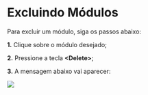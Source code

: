# Excluindo Módulos

Para excluir um módulo, siga os passos abaixo:

**1.** Clique sobre o módulo desejado;

**2.** Pressione a tecla **&lt;Delete&gt;**;

**3.** A mensagem abaixo vai aparecer:

![](http://www.gvinci.com.br/manual/apagaitem.png)

